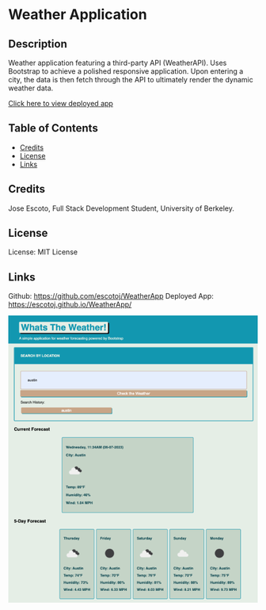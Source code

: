 # Weather Application

## Description

Weather application featuring a third-party API (WeatherAPI). Uses Bootstrap to achieve a polished responsive application. Upon entering a city, the data is then fetch through the API to ultimately render the dynamic weather data.

[Click here to view deployed app](https://escotoj.github.io/WeatherApp/)

## Table of Contents

- [Credits](#Credits)
- [License](#License)
- [Links](#Links)

## Credits

Jose Escoto, Full Stack Development Student, University of Berkeley.

## License

License: MIT License

## Links

Github: https://github.com/escotoj/WeatherApp
Deployed App: https://escotoj.github.io/WeatherApp/

![this is an image](images/weatherAppUpdate.png)
